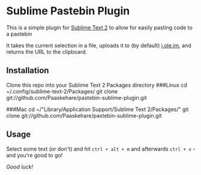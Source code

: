 Sublime Pastebin Plugin
======================

This is a simple plugin for [Sublime Text 2](http://www.sublimetext.com/2) to allow for easily pasting code to a pastebin

It takes the current selection in a file, uploads it to (by default) [i.ole.im](http://i.ole.im), and returns the URL to the clipboard.


Installation
------------

Clone this repo into your Sublime Text 2 Packages directory
###Linux
    cd ~/.config/sublime-text-2/Packages/
    git clone git://github.com/Paaskehare/pastebin-sublime-plugin.git

###Mac
    cd ~/"Library/Application Support/Sublime Text 2/Packages/"
    git clone git://github.com/Paaskehare/pastebin-sublime-plugin.git

Usage
-----

Select some text (or don't) and hit `ctrl + alt + m` and afterwards `ctrl + v` - and you're good to go!

*Good luck!*
